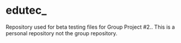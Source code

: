 # edutec_
Repository used for beta testing files for Group Project #2.. This is a personal repository not the group repository.
